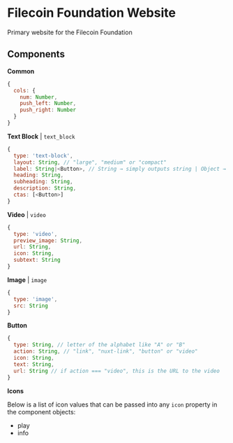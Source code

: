 # Filecoin Foundation Website

Primary website for the Filecoin Foundation

## Components

**Common**

```js
{
  cols: {
    num: Number,
    push_left: Number,
    push_right: Number
  }
}
```

**Text Block** | `text_block`

```js
{
  type: 'text-block',
  layout: String, // "large", "medium" or "compact"
  label: String|<Button>, // String → simply outputs string | Object → <Button> component is outputted
  heading: String,
  subheading: String,
  description: String,
  ctas: [<Button>]
}
```

**Video** | `video`

```js
{
  type: 'video',
  preview_image: String,
  url: String,
  icon: String,
  subtext: String
}
```

**Image** | `image`

```js
{
  type: 'image',
  src: String
}
```

**Button**

```js
{
  type: String, // letter of the alphabet like "A" or "B"
  action: String, // "link", "nuxt-link", "button" or "video"
  icon: String,
  text: String,
  url: String // if action === "video", this is the URL to the video
}
```

**Icons**

Below is a list of icon values that can be passed into any `icon` property in the component objects:

- play
- info
